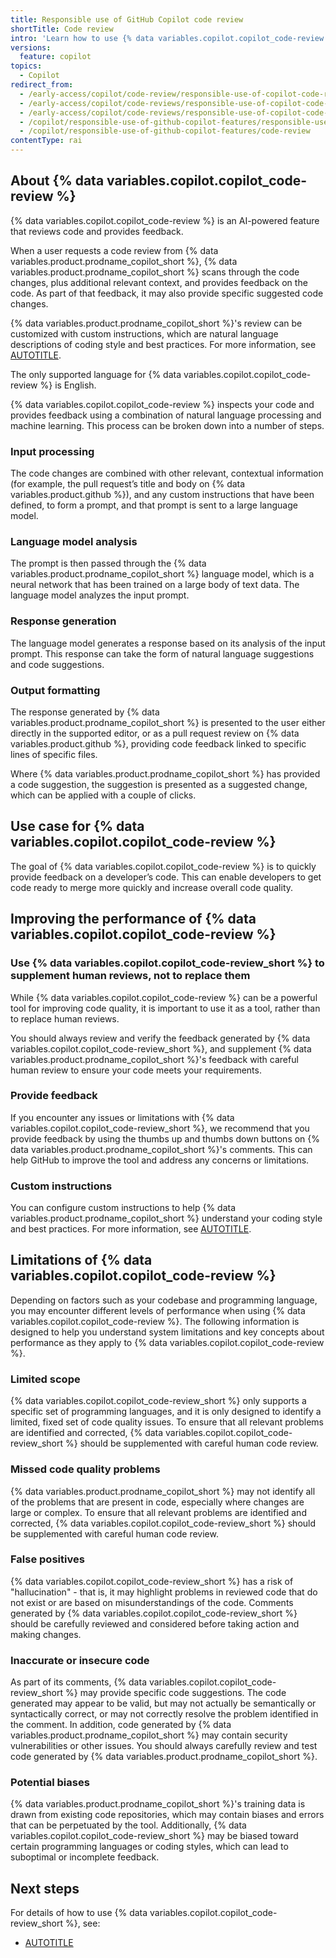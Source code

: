 ```yaml
---
title: Responsible use of GitHub Copilot code review
shortTitle: Code review
intro: 'Learn how to use {% data variables.copilot.copilot_code-review %} safely and responsibly by understanding its purposes, capabilities, and limitations.'
versions:
  feature: copilot
topics:
  - Copilot
redirect_from:
  - /early-access/copilot/code-review/responsible-use-of-copilot-code-review
  - /early-access/copilot/code-reviews/responsible-use-of-copilot-code-review
  - /early-access/copilot/code-reviews/responsible-use-of-copilot-code-reviews
  - /copilot/responsible-use-of-github-copilot-features/responsible-use-of-github-copilot-code-review
  - /copilot/responsible-use-of-github-copilot-features/code-review
contentType: rai
---
```


## About {% data variables.copilot.copilot_code-review %}

{% data variables.copilot.copilot_code-review %} is an AI-powered feature that reviews code and provides feedback.

When a user requests a code review from {% data variables.product.prodname_copilot_short %}, {% data variables.product.prodname_copilot_short %} scans through the code changes, plus additional relevant context, and provides feedback on the code. As part of that feedback, it may also provide specific suggested code changes.

{% data variables.product.prodname_copilot_short %}'s review can be customized with custom instructions, which are natural language descriptions of coding style and best practices. For more information, see [AUTOTITLE](/copilot/how-tos/configure-custom-instructions/add-repository-instructions).

The only supported language for {% data variables.copilot.copilot_code-review %} is English.

{% data variables.copilot.copilot_code-review %} inspects your code and provides feedback using a combination of natural language processing and machine learning. This process can be broken down into a number of steps.

### Input processing

The code changes are combined with other relevant, contextual information (for example, the pull request’s title and body on {% data variables.product.github %}), and any custom instructions that have been defined, to form a prompt, and that prompt is sent to a large language model.

### Language model analysis

The prompt is then passed through the {% data variables.product.prodname_copilot_short %} language model, which is a neural network that has been trained on a large body of text data. The language model analyzes the input prompt.

### Response generation

The language model generates a response based on its analysis of the input prompt. This response can take the form of natural language suggestions and code suggestions.

### Output formatting

The response generated by {% data variables.product.prodname_copilot_short %} is presented to the user either directly in the supported editor, or as a pull request review on {% data variables.product.github %}, providing code feedback linked to specific lines of specific files.

Where {% data variables.product.prodname_copilot_short %} has provided a code suggestion, the suggestion is presented as a suggested change, which can be applied with a couple of clicks.

## Use case for {% data variables.copilot.copilot_code-review %}

The goal of {% data variables.copilot.copilot_code-review %} is to quickly provide feedback on a developer’s code. This can enable developers to get code ready to merge more quickly and increase overall code quality.

## Improving the performance of {% data variables.copilot.copilot_code-review %}

### Use {% data variables.copilot.copilot_code-review_short %} to supplement human reviews, not to replace them

While {% data variables.copilot.copilot_code-review %} can be a powerful tool for improving code quality, it is important to use it as a tool, rather than to replace human reviews.

You should always review and verify the feedback generated by {% data variables.copilot.copilot_code-review_short %}, and supplement {% data variables.product.prodname_copilot_short %}'s feedback with careful human review to ensure your code meets your requirements.

### Provide feedback

If you encounter any issues or limitations with {% data variables.copilot.copilot_code-review_short %}, we recommend that you provide feedback by using the thumbs up and thumbs down buttons on {% data variables.product.prodname_copilot_short %}'s comments. This can help GitHub to improve the tool and address any concerns or limitations.

### Custom instructions

You can configure custom instructions to help {% data variables.product.prodname_copilot_short %} understand your coding style and best practices. For more information, see [AUTOTITLE](/copilot/how-tos/configure-custom-instructions/add-repository-instructions).

## Limitations of {% data variables.copilot.copilot_code-review %}

Depending on factors such as your codebase and programming language, you may encounter different levels of performance when using {% data variables.copilot.copilot_code-review %}. The following information is designed to help you understand system limitations and key concepts about performance as they apply to {% data variables.copilot.copilot_code-review %}.

### Limited scope

{% data variables.copilot.copilot_code-review_short %} only supports a specific set of programming languages, and it is only designed to identify a limited, fixed set of code quality issues. To ensure that all relevant problems are identified and corrected, {% data variables.copilot.copilot_code-review_short %} should be supplemented with careful human code review.

### Missed code quality problems

{% data variables.product.prodname_copilot_short %} may not identify all of the problems that are present in code, especially where changes are large or complex. To ensure that all relevant problems are identified and corrected, {% data variables.copilot.copilot_code-review_short %} should be supplemented with careful human code review.

### False positives

{% data variables.copilot.copilot_code-review_short %} has a risk of "hallucination" - that is, it may highlight problems in reviewed code that do not exist or are based on misunderstandings of the code. Comments generated by {% data variables.copilot.copilot_code-review_short %} should be carefully reviewed and considered before taking action and making changes.

### Inaccurate or insecure code

As part of its comments, {% data variables.copilot.copilot_code-review_short %} may provide specific code suggestions. The code generated may appear to be valid, but may not actually be semantically or syntactically correct, or may not correctly resolve the problem identified in the comment. In addition, code generated by {% data variables.product.prodname_copilot_short %} may contain security vulnerabilities or other issues. You should always carefully review and test code generated by {% data variables.product.prodname_copilot_short %}.

### Potential biases

{% data variables.product.prodname_copilot_short %}'s training data is drawn from existing code repositories, which may contain biases and errors that can be perpetuated by the tool. Additionally, {% data variables.copilot.copilot_code-review_short %} may be biased toward certain programming languages or coding styles, which can lead to suboptimal or incomplete feedback.

## Next steps

For details of how to use {% data variables.copilot.copilot_code-review_short %}, see:

* [AUTOTITLE](/copilot/using-github-copilot/code-review/using-copilot-code-review)
